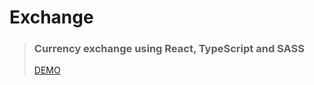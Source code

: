# Exchange

> ### Currency exchange using **React, TypeScript and SASS**
>
> [DEMO](https://oleksandr-kotliarov.github.io/exchange/)
